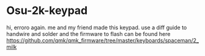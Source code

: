 # Osu-2k-keypad
hi, erroro again. me and my friend made this keypad. use a diff guide to handwire and solder and the firmware to flash can be found here https://github.com/qmk/qmk_firmware/tree/master/keyboards/spaceman/2_milk
